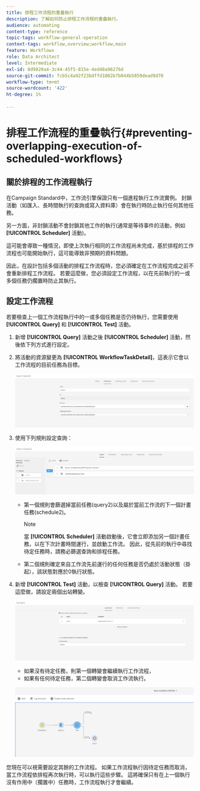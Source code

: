 ```yaml
---
title: 排程工作流程的重疊執行
description: 了解如何防止排程工作流程的重疊執行。
audience: automating
content-type: reference
topic-tags: workflow-general-operation
context-tags: workflow,overview;workflow,main
feature: Workflows
role: Data Architect
level: Intermediate
exl-id: 8d9820a4-3c44-45f5-815e-4ed48a96276d
source-git-commit: fcb5c4a92f23bdffd1082b7b044b5859dead9d70
workflow-type: tm+mt
source-wordcount: '422'
ht-degree: 1%

---
```


# 排程工作流程的重疊執行{#preventing-overlapping-execution-of-scheduled-workflows}

## 關於排程的工作流程執行

在Campaign Standard中，工作流引擎保證只有一個進程執行工作流實例。 封鎖活動（如匯入、長時間執行的查詢或寫入資料庫）會在執行時防止執行任何其他任務。

另一方面，非封鎖活動不會封鎖其他工作的執行(通常是等待事件的活動，例如 **[!UICONTROL Scheduler]** 活動)。

這可能會導致一種情況，即使上次執行相同的工作流程尚未完成，基於排程的工作流程也可能開始執行，這可能導致非預期的資料問題。

因此，在設計包括多個活動的排程工作流程時，您必須確定在工作流程完成之前不會重新排程工作流程。 若要這麼做，您必須設定工作流程，以在先前執行的一或多個任務仍擱置時防止其執行。

## 設定工作流程

若要檢查上一個工作流程執行中的一或多個任務是否仍待執行，您需要使用 **[!UICONTROL Query]** 和 **[!UICONTROL Test]** 活動。

1. 新增 **[!UICONTROL Query]** 活動之後 **[!UICONTROL Scheduler]** 活動，然後依下列方式進行設定。

1. 將活動的資源變更為 **[!UICONTROL WorkflowTaskDetail]**，這表示它會以工作流程的目前任務為目標。

   ![](assets/scheduled-wkf-resource.png)

1. 使用下列規則設定查詢：

   ![](assets/scheduled-wkf-query.png)

   * 第一個規則會篩選掉當前任務(query2)以及屬於當前工作流的下一個計畫任務(schedule2)。

      >[!NOTE]
      >
      >當 **[!UICONTROL Scheduler]** 活動啟動後，它會立即添加另一個計畫任務，以在下次計畫時間運行，並啟動工作流。 因此，從先前的執行中尋找待定任務時，請務必篩選查詢和排程任務。

   * 第二個規則確定來自工作流先前運行的任何任務是否仍處於活動狀態（掛起），該狀態對應於0執行狀態。

1. 新增 **[!UICONTROL Test]** 活動，以檢查 **[!UICONTROL Query]** 活動。 若要這麼做，請設定兩個出站轉變。

   ![](assets/scheduled-wkf-test.png)

   * 如果沒有待定任務，則第一個轉變會繼續執行工作流程，
   * 如果有任何待定任務，第二個轉變會取消工作流執行。

   ![](assets/scheduled-wkf-workflow.png)

您現在可以視需要設定其餘的工作流程。 如果工作流程執行因待定任務而取消，當工作流程依排程再次執行時，可以執行這些步驟。 這將確保只有在上一個執行沒有作用中（擱置中）任務時，工作流程執行才會繼續。
